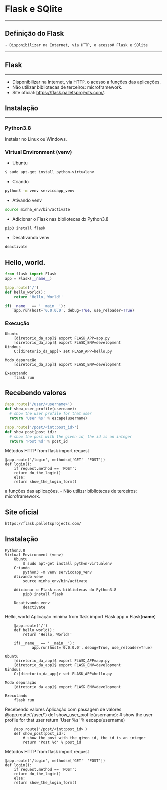 # Flask e SQlite
---
## Definição do Flask
	- Disponibilizar na Internet, via HTTP, o acesso# Flask e SQlite
---
## Flask
---
- Disponibilizar na Internet, via HTTP, o acesso a funções das aplicações.
- Não utilizar bibliotecas de terceiros: microframework.
- Site oficial: https://flask.palletsprojects.com/.
	
## Instalação
---
### Python3.8
Instalar no Linux ou Windows.

### Virtual Environment (venv)
- Ubuntu
```sh
$ sudo apt-get install python-virtualenv
```
- Criando
```sh
python3 -m venv servicoapp_venv
```
- Ativando venv
```sh
source minha_env/bin/activate
```

- Adicionar o Flask nas bibliotecas do Python3.8
```sh
pip3 install flask
```

- Desativando venv
```sh
deactivate
```
## Hello, world.
```py
from flask import Flask
app = Flask(__name__)

@app.route('/')
def hello_world():
	return 'Hello, World!'

if(__name__ == '__main__'):
	app.run(host='0.0.0.0', debug=True, use_reloader=True)
```

### Execução
	Ubuntu
		[diretorio_da_app]$ export FLASK_APP=app.py
		[diretorio_da_app]$ export FLASK_ENV=development
	Uindous
		C:[diretorio_da_app]> set FLASK_APP=hello.py
	
	Modo depuração
		[diretorio_da_app]$ export FLASK_ENV=development
		
	Executando
		flask run

## Recebendo valores
```py
@app.route('/user/<username>')
def show_user_profile(username):
  # show the user profile for that user
  return 'User %s' % escape(username)

@app.route('/post/<int:post_id>')
def show_post(post_id):
  # show the post with the given id, the id is an integer
  return 'Post %d' % post_id
```
Métodos HTTP
	from flask import request

	@app.route('/login', methods=['GET', 'POST'])
	def login():
	    if request.method == 'POST':
		return do_the_login()
	    else:
		return show_the_login_form()

 a funções das aplicações.
	- Não utilizar bibliotecas de terceiros: microframework.
	
## Site oficial
	https://flask.palletsprojects.com/
	
## Instalação
	Python3.8
	Virtual Environment (venv)
		Ubuntu
			$ sudo apt-get install python-virtualenv
		Criando 
			python3 -m venv servicoapp_venv
		Ativando venv
			source minha_env/bin/activate
		
		Adicionar o Flask nas bibliotecas do Python3.8
			pip3 install flask
		
		Desativando venv
			deactivate
		
Hello, world
	Aplicação minima
		from flask import Flask
		app = Flask(__name__)

		@app.route('/')
		def hello_world():
			return 'Hello, World!'
		
		if(__name__ == '__main__'):
    			app.run(host='0.0.0.0', debug=True, use_reloader=True)
	
	Ubuntu
		[diretorio_da_app]$ export FLASK_APP=app.py
		[diretorio_da_app]$ export FLASK_ENV=development
	Uindous
		C:[diretorio_da_app]> set FLASK_APP=hello.py
	
	Modo depuração
		[diretorio_da_app]$ export FLASK_ENV=development
		
	Executando
		flask run

Recebendo valores
	Aplicação com passagem de valores
		@app.route('/user/<username>')
		def show_user_profile(username):
		    # show the user profile for that user
		    return 'User %s' % escape(username)

		@app.route('/post/<int:post_id>')
		def show_post(post_id):
		    # show the post with the given id, the id is an integer
		    return 'Post %d' % post_id
		    
Métodos HTTP
	from flask import request

	@app.route('/login', methods=['GET', 'POST'])
	def login():
	    if request.method == 'POST':
		return do_the_login()
	    else:
		return show_the_login_form()


